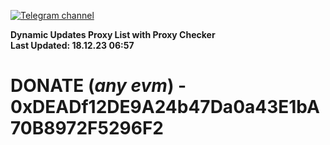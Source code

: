 [![Telegram channel](https://img.shields.io/endpoint?url=https://runkit.io/damiankrawczyk/telegram-badge/branches/master?url=https://t.me/n4z4v0d)](https://t.me/n4z4v0d) 

**Dynamic Updates Proxy List with Proxy Checker**  
**Last Updated: 18.12.23 06:57**

# DONATE (_any evm_) - 0xDEADf12DE9A24b47Da0a43E1bA70B8972F5296F2
